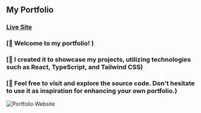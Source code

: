 ## My Portfolio

### [Live Site](https://jaydenfiaga.tech)




### [🌟 Welcome to my portfolio! )
### [🌟 I created it to showcase my projects, utilizing technologies such as React, TypeScript, and Tailwind CSS)
### [🌟 Feel free to visit and explore the source code. Don't hesitate to use it as inspiration for enhancing your own portfolio.)

![Portfolio Website](https://github.com/JFiaga/myPortfolio/assets/119431457/eed8ad95-a581-438c-ba3a-d5621580ecfb)

